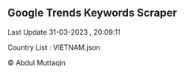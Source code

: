 

## Google Trends Keywords Scraper 
 
Last Update 31-03-2023 , 20:09:11

Country List :
VIETNAM.json



© Abdul Muttaqin 
